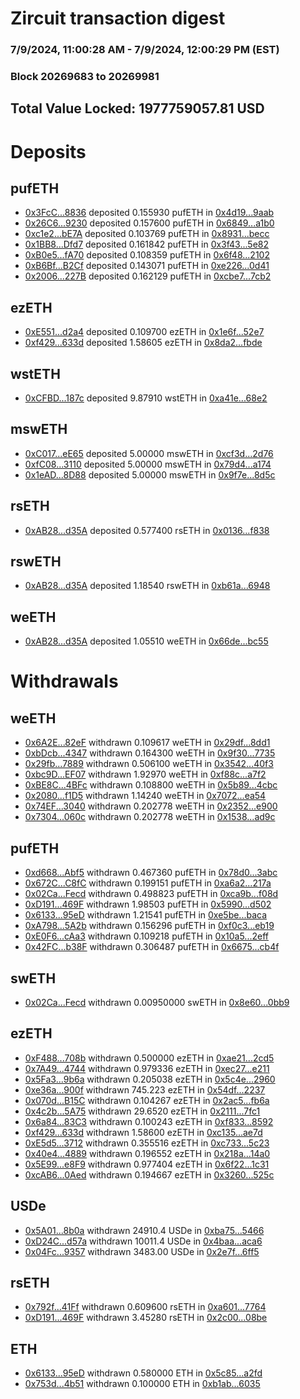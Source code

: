 # Zircuit transaction digest
### 7/9/2024, 11:00:28 AM - 7/9/2024, 12:00:29 PM (EST)
### Block 20269683 to 20269981

## Total Value Locked: 1977759057.81 USD

# Deposits
## pufETH
- [0x3FcC...8836](https://etherscan.io/address/0x3FcC1E3877764c369C34bBB3C92B4A8323F08836) deposited 0.155930 pufETH in [0x4d19...9aab](https://etherscan.io/tx/0x3FcC1E3877764c369C34bBB3C92B4A8323F08836)
- [0x26C6...9230](https://etherscan.io/address/0x26C62b2D86EA9A6d0B8Fc1AeBCA775D0589E9230) deposited 0.157600 pufETH in [0x6849...a1b0](https://etherscan.io/tx/0x26C62b2D86EA9A6d0B8Fc1AeBCA775D0589E9230)
- [0xc1e2...bE7A](https://etherscan.io/address/0xc1e23577d0BA33f5026744B0AD240eB31C92bE7A) deposited 0.103769 pufETH in [0x8931...becc](https://etherscan.io/tx/0xc1e23577d0BA33f5026744B0AD240eB31C92bE7A)
- [0x1BB8...Dfd7](https://etherscan.io/address/0x1BB8D9CC30aD58D8b4e324eA0F99a4E4A535Dfd7) deposited 0.161842 pufETH in [0x3f43...5e82](https://etherscan.io/tx/0x1BB8D9CC30aD58D8b4e324eA0F99a4E4A535Dfd7)
- [0xB0e5...fA70](https://etherscan.io/address/0xB0e5a3FB735410339e1e926A0066BbA033fbfA70) deposited 0.108359 pufETH in [0x6f48...2102](https://etherscan.io/tx/0xB0e5a3FB735410339e1e926A0066BbA033fbfA70)
- [0xB6Bf...B2Cf](https://etherscan.io/address/0xB6Bfb1156daf8dCc9FBB753Aa41f63DaA835B2Cf) deposited 0.143071 pufETH in [0xe226...0d41](https://etherscan.io/tx/0xB6Bfb1156daf8dCc9FBB753Aa41f63DaA835B2Cf)
- [0x2006...227B](https://etherscan.io/address/0x2006A31b5bBF079Bb91764D245904E9Ed9A5227B) deposited 0.162129 pufETH in [0xcbe7...7cb2](https://etherscan.io/tx/0x2006A31b5bBF079Bb91764D245904E9Ed9A5227B)
## ezETH
- [0xE551...d2a4](https://etherscan.io/address/0xE5517Bbc7Ef9b55BD08c5F9234D7eE686c5bd2a4) deposited 0.109700 ezETH in [0x1e6f...52e7](https://etherscan.io/tx/0xE5517Bbc7Ef9b55BD08c5F9234D7eE686c5bd2a4)
- [0xf429...633d](https://etherscan.io/address/0xf4293A85e36319a61562A03c568D474088e9633d) deposited 1.58605 ezETH in [0x8da2...fbde](https://etherscan.io/tx/0xf4293A85e36319a61562A03c568D474088e9633d)
## wstETH
- [0xCFBD...187c](https://etherscan.io/address/0xCFBD76ec9E6a545aFdAc1c3B7BC1bfc4EB50187c) deposited 9.87910 wstETH in [0xa41e...68e2](https://etherscan.io/tx/0xCFBD76ec9E6a545aFdAc1c3B7BC1bfc4EB50187c)
## mswETH
- [0xC017...eE65](https://etherscan.io/address/0xC01767AD08d7c50CEbA3387Ba80cb08598AAeE65) deposited 5.00000 mswETH in [0xcf3d...2d76](https://etherscan.io/tx/0xC01767AD08d7c50CEbA3387Ba80cb08598AAeE65)
- [0xfC08...3110](https://etherscan.io/address/0xfC088364f856e5F62A9B58b2B16a9605E01d3110) deposited 5.00000 mswETH in [0x79d4...a174](https://etherscan.io/tx/0xfC088364f856e5F62A9B58b2B16a9605E01d3110)
- [0x1eAD...8D88](https://etherscan.io/address/0x1eADf3ca32eecDC21230d875632E770512168D88) deposited 5.00000 mswETH in [0x9f7e...8d5c](https://etherscan.io/tx/0x1eADf3ca32eecDC21230d875632E770512168D88)
## rsETH
- [0xAB28...d35A](https://etherscan.io/address/0xAB286FbD084e92E15Eb6EB100C595287ba38d35A) deposited 0.577400 rsETH in [0x0136...f838](https://etherscan.io/tx/0xAB286FbD084e92E15Eb6EB100C595287ba38d35A)
## rswETH
- [0xAB28...d35A](https://etherscan.io/address/0xAB286FbD084e92E15Eb6EB100C595287ba38d35A) deposited 1.18540 rswETH in [0xb61a...6948](https://etherscan.io/tx/0xAB286FbD084e92E15Eb6EB100C595287ba38d35A)
## weETH
- [0xAB28...d35A](https://etherscan.io/address/0xAB286FbD084e92E15Eb6EB100C595287ba38d35A) deposited 1.05510 weETH in [0x66de...bc55](https://etherscan.io/tx/0xAB286FbD084e92E15Eb6EB100C595287ba38d35A)
# Withdrawals
## weETH
- [0x6A2E...82eF](https://etherscan.io/address/0x6A2E6aD64cAc039882f6696774b5d1769f5282eF) withdrawn 0.109617 weETH in [0x29df...8dd1](https://etherscan.io/tx/0x6A2E6aD64cAc039882f6696774b5d1769f5282eF)
- [0xbDcb...4347](https://etherscan.io/address/0xbDcb9eA80C91C86799b98630bfB9105476924347) withdrawn 0.164300 weETH in [0x9f30...7735](https://etherscan.io/tx/0xbDcb9eA80C91C86799b98630bfB9105476924347)
- [0x29fb...7889](https://etherscan.io/address/0x29fbBa70dbDbF216Ae0a5Ab23A8876fFB55e7889) withdrawn 0.506100 weETH in [0x3542...40f3](https://etherscan.io/tx/0x29fbBa70dbDbF216Ae0a5Ab23A8876fFB55e7889)
- [0xbc9D...EF07](https://etherscan.io/address/0xbc9Df3eD44b5170c96A1DFc91CdC8e0f8eD4EF07) withdrawn 1.92970 weETH in [0xf88c...a7f2](https://etherscan.io/tx/0xbc9Df3eD44b5170c96A1DFc91CdC8e0f8eD4EF07)
- [0xBE8C...4BFc](https://etherscan.io/address/0xBE8Cd3716e790dcD6E7C4DA31c89b43ddf8A4BFc) withdrawn 0.108800 weETH in [0x5b89...4cbc](https://etherscan.io/tx/0xBE8Cd3716e790dcD6E7C4DA31c89b43ddf8A4BFc)
- [0x2080...f1D5](https://etherscan.io/address/0x20804C79A6C9bc27399A75940CC9D518789Cf1D5) withdrawn 1.14240 weETH in [0x7072...ea54](https://etherscan.io/tx/0x20804C79A6C9bc27399A75940CC9D518789Cf1D5)
- [0x74EF...3040](https://etherscan.io/address/0x74EF5Cb12C624f37B7a85b0C2465bc9E49213040) withdrawn 0.202778 weETH in [0x2352...e900](https://etherscan.io/tx/0x74EF5Cb12C624f37B7a85b0C2465bc9E49213040)
- [0x7304...060c](https://etherscan.io/address/0x7304298D956907c8c374673576d769967dA4060c) withdrawn 0.202778 weETH in [0x1538...ad9c](https://etherscan.io/tx/0x7304298D956907c8c374673576d769967dA4060c)
## pufETH
- [0xd668...Abf5](https://etherscan.io/address/0xd668337cB6b623216a93e55b76F8AF19aF10Abf5) withdrawn 0.467360 pufETH in [0x78d0...3abc](https://etherscan.io/tx/0xd668337cB6b623216a93e55b76F8AF19aF10Abf5)
- [0x672C...C8fC](https://etherscan.io/address/0x672C3b982325bE86E221fe5d0Eb5391ffA9CC8fC) withdrawn 0.199151 pufETH in [0xa6a2...217a](https://etherscan.io/tx/0x672C3b982325bE86E221fe5d0Eb5391ffA9CC8fC)
- [0x02Ca...Fecd](https://etherscan.io/address/0x02CaAA46B77aE1FD7246cD6bDA0e41C67398Fecd) withdrawn 0.498823 pufETH in [0xca9b...f08d](https://etherscan.io/tx/0x02CaAA46B77aE1FD7246cD6bDA0e41C67398Fecd)
- [0xD191...469F](https://etherscan.io/address/0xD191F2Cb0ebc8791FbE3F56587d8035d5909469F) withdrawn 1.98503 pufETH in [0x5990...d502](https://etherscan.io/tx/0xD191F2Cb0ebc8791FbE3F56587d8035d5909469F)
- [0x6133...95eD](https://etherscan.io/address/0x6133E5d302E9b467C9E0C2B90b6a4CB7b41395eD) withdrawn 1.21541 pufETH in [0xe5be...baca](https://etherscan.io/tx/0x6133E5d302E9b467C9E0C2B90b6a4CB7b41395eD)
- [0xA798...5A2b](https://etherscan.io/address/0xA798E7BAA1D4BE5574b22Ee3C703f8EF9cC95A2b) withdrawn 0.156296 pufETH in [0xf0c3...eb19](https://etherscan.io/tx/0xA798E7BAA1D4BE5574b22Ee3C703f8EF9cC95A2b)
- [0xE0F6...cAa3](https://etherscan.io/address/0xE0F6dC932B91afF54D90EDCB0E79dd619103cAa3) withdrawn 0.109218 pufETH in [0x10a5...2eff](https://etherscan.io/tx/0xE0F6dC932B91afF54D90EDCB0E79dd619103cAa3)
- [0x42FC...b38F](https://etherscan.io/address/0x42FC57915089300EB58d67C3605084084338b38F) withdrawn 0.306487 pufETH in [0x6675...cb4f](https://etherscan.io/tx/0x42FC57915089300EB58d67C3605084084338b38F)
## swETH
- [0x02Ca...Fecd](https://etherscan.io/address/0x02CaAA46B77aE1FD7246cD6bDA0e41C67398Fecd) withdrawn 0.00950000 swETH in [0x8e60...0bb9](https://etherscan.io/tx/0x02CaAA46B77aE1FD7246cD6bDA0e41C67398Fecd)
## ezETH
- [0xF488...708b](https://etherscan.io/address/0xF488Aa25A94953Ea6550d263D8b4620d6c95708b) withdrawn 0.500000 ezETH in [0xae21...2cd5](https://etherscan.io/tx/0xF488Aa25A94953Ea6550d263D8b4620d6c95708b)
- [0x7A49...4744](https://etherscan.io/address/0x7A493Be5c2ce014cD049Bf178a1ac0Db1B434744) withdrawn 0.979336 ezETH in [0xec27...e211](https://etherscan.io/tx/0x7A493Be5c2ce014cD049Bf178a1ac0Db1B434744)
- [0x5Fa3...9b6a](https://etherscan.io/address/0x5Fa3b4722f48468Bcba13B5b6D47b1aD26De9b6a) withdrawn 0.205038 ezETH in [0x5c4e...2960](https://etherscan.io/tx/0x5Fa3b4722f48468Bcba13B5b6D47b1aD26De9b6a)
- [0xe36a...900f](https://etherscan.io/address/0xe36ac04F8b28e4428FE12FC81B9BE2A8a148900f) withdrawn 745.223 ezETH in [0x54df...2237](https://etherscan.io/tx/0xe36ac04F8b28e4428FE12FC81B9BE2A8a148900f)
- [0x070d...B15C](https://etherscan.io/address/0x070d2826eEd1a2e88E1Da72595073778C6E9B15C) withdrawn 0.104267 ezETH in [0x2ac5...fb6a](https://etherscan.io/tx/0x070d2826eEd1a2e88E1Da72595073778C6E9B15C)
- [0x4c2b...5A75](https://etherscan.io/address/0x4c2b7ca8759951709df9B1AFbc6C2782D4f35A75) withdrawn 29.6520 ezETH in [0x2111...7fc1](https://etherscan.io/tx/0x4c2b7ca8759951709df9B1AFbc6C2782D4f35A75)
- [0x6a84...83C3](https://etherscan.io/address/0x6a84a9980D85322fc3990990e0768C319A3A83C3) withdrawn 0.100243 ezETH in [0xf833...8592](https://etherscan.io/tx/0x6a84a9980D85322fc3990990e0768C319A3A83C3)
- [0xf429...633d](https://etherscan.io/address/0xf4293A85e36319a61562A03c568D474088e9633d) withdrawn 1.58600 ezETH in [0xc135...ae7d](https://etherscan.io/tx/0xf4293A85e36319a61562A03c568D474088e9633d)
- [0xE5d5...3712](https://etherscan.io/address/0xE5d50184c14F3FE75B5B2D01207e7552AC9c3712) withdrawn 0.355516 ezETH in [0xc733...5c23](https://etherscan.io/tx/0xE5d50184c14F3FE75B5B2D01207e7552AC9c3712)
- [0x40e4...4889](https://etherscan.io/address/0x40e4a3DFC240A06Ef010a2842a61C35023ED4889) withdrawn 0.196552 ezETH in [0x218a...14a0](https://etherscan.io/tx/0x40e4a3DFC240A06Ef010a2842a61C35023ED4889)
- [0x5E99...e8F9](https://etherscan.io/address/0x5E990768B0ECE79f0516663a23207D4A7fD6e8F9) withdrawn 0.977404 ezETH in [0x6f22...1c31](https://etherscan.io/tx/0x5E990768B0ECE79f0516663a23207D4A7fD6e8F9)
- [0xcAB6...0Aed](https://etherscan.io/address/0xcAB61B858A344AD4c878c60DE62B2019D3E00Aed) withdrawn 0.194667 ezETH in [0x3260...525c](https://etherscan.io/tx/0xcAB61B858A344AD4c878c60DE62B2019D3E00Aed)
## USDe
- [0x5A01...8b0a](https://etherscan.io/address/0x5A012C0942E7f250c877696B552325C4BC3D8b0a) withdrawn 24910.4 USDe in [0xba75...5466](https://etherscan.io/tx/0x5A012C0942E7f250c877696B552325C4BC3D8b0a)
- [0xD24C...d57a](https://etherscan.io/address/0xD24Cfe2d0fa81369ca6291c28ac5426e16B6d57a) withdrawn 10011.4 USDe in [0x4baa...aca6](https://etherscan.io/tx/0xD24Cfe2d0fa81369ca6291c28ac5426e16B6d57a)
- [0x04Fc...9357](https://etherscan.io/address/0x04FcF80EC93BB60663AECFCb9895e50b61d79357) withdrawn 3483.00 USDe in [0x2e7f...6ff5](https://etherscan.io/tx/0x04FcF80EC93BB60663AECFCb9895e50b61d79357)
## rsETH
- [0x792f...41Ff](https://etherscan.io/address/0x792f952E26C6490a46A1B647d791b7d7528441Ff) withdrawn 0.609600 rsETH in [0xa601...7764](https://etherscan.io/tx/0x792f952E26C6490a46A1B647d791b7d7528441Ff)
- [0xD191...469F](https://etherscan.io/address/0xD191F2Cb0ebc8791FbE3F56587d8035d5909469F) withdrawn 3.45280 rsETH in [0x2c00...08be](https://etherscan.io/tx/0xD191F2Cb0ebc8791FbE3F56587d8035d5909469F)
## ETH
- [0x6133...95eD](https://etherscan.io/address/0x6133E5d302E9b467C9E0C2B90b6a4CB7b41395eD) withdrawn 0.580000 ETH in [0x5c85...a2fd](https://etherscan.io/tx/0x6133E5d302E9b467C9E0C2B90b6a4CB7b41395eD)
- [0x753d...4b51](https://etherscan.io/address/0x753d849359cf1ca9246686E1574B6e6e5Db64b51) withdrawn 0.100000 ETH in [0xb1ab...6035](https://etherscan.io/tx/0x753d849359cf1ca9246686E1574B6e6e5Db64b51)
